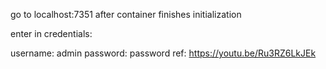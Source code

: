 go to localhost:7351 after container finishes initialization

enter in credentials:

username: admin
password: password
ref: https://youtu.be/Ru3RZ6LkJEk
